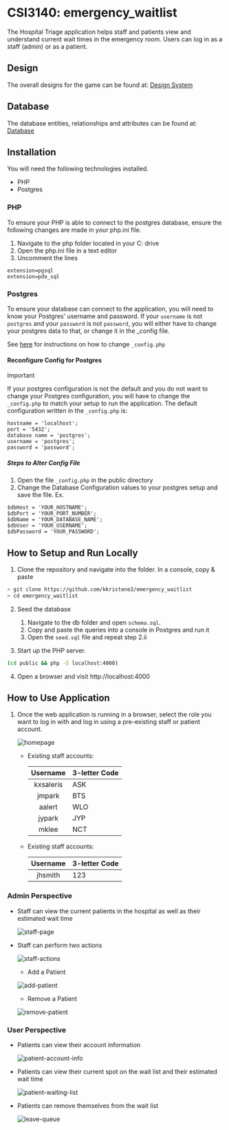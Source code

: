 # CSI3140: emergency_waitlist
The Hospital Triage application helps staff and patients view and understand current wait times in the emergency room. Users can log in as a staff (admin) or as a patient.

## Design
The overall designs for the game can be found at: [Design System](/docs/design_system.md)

## Database
The database entities, relationships and attributes can be found at: [Database](/db/db.md)

## Installation
You will need the following technologies installed.

- PHP
- Postgres

### PHP
To ensure your PHP is able to connect to the postgres database, ensure the following changes are made in your php.ini file.

1. Navigate to the php folder located in your C: drive
2. Open the php.ini file in a text editor
3. Uncomment the lines
```
extension=pgsql
extension=pdo_sql
```

### Postgres
To ensure your database can connect to the application, you will need to know your Postgres' username and password. If your `username` is not `postgres` and your `password` is not `password`, you will either have to change your postgres data to that, or change it in the _config file. 

See [here](#reconfigure-config-for-postgres) for instructions on how to change `_config.php`

#### Reconfigure Config for Postgres
>[!IMPORTANT]
>If your postgres configuration is not the default and you do not want to change your Postgres configuration, you will have to change the `_config.php` to match your setup to run the application.
>The default configuration written in the `_config.php` is:
```
hostname = 'localhost';
port = '5432';
database name = 'postgres';
username = 'postgres';
password = 'password';
```

##### Steps to Alter Config File
1. Open the file `_config.php` in the public directory
2. Change the Database Configuration values to your postgres setup and save the file. Ex.

```
$dbHost = 'YOUR_HOSTNAME';
$dbPort = 'YOUR_PORT_NUMBER';
$dbName = 'YOUR_DATABASE_NAME';
$dbUser = 'YOUR_USERNAME';
$dbPassword = 'YOUR_PASSWORD';
```

## How to Setup and Run Locally
1. Clone the repository and navigate into the folder. In a console, copy & paste
```bash
> git clone https://github.com/kkristene3/emergency_waitlist
> cd emergency_waitlist
```
2. Seed the database

    1. Navigate to the db folder and open `schema.sql`.
    2. Copy and paste the queries into a console in Postgres and run it
    3. Open the `seed.sql` file and repeat step 2.ii

3. Start up the PHP server.
```bash
(cd public && php -S localhost:4000)
```
4. Open a browser and visit http://localhost:4000

## How to Use Application
1. Once the web application is running in a browser, select the role you want to log in with and log in using a pre-existing staff or patient account.

    ![homepage](/docs/imgs/homepage.png)

    -   Existing staff accounts:
  
        | Username  | 3-letter Code
        | :---:     | ---
        | kxsaleris | ASK
        | jmpark    | BTS
        | aalert    | WLO
        | jypark    | JYP
        | mklee     | NCT
        
    -   Existing staff accounts:

        | Username  | 3-letter Code
        | :---:     | ---
        | jhsmith   | 123
  
  ### Admin Perspective
  - Staff can view the current patients in the hospital as well as their estimated wait time

    ![staff-page](/docs/imgs/staff-page.png)

  - Staff can perform two actions
    
    ![staff-actions](/docs/imgs/staff-actions.png)

    - Add a Patient
      
    ![add-patient](/docs/imgs/add-patient.png)

    - Remove a Patient
      
    ![remove-patient](/docs/imgs/remove-patient.png)

  ### User Perspective
  - Patients can view their account information

    ![patient-account-info](/docs/imgs/patient-account-info.png) 

  - Patients can view their current spot on the wait list and their estimated wait time

    ![patient-waiting-list](/docs/imgs/patient-waiting-list.png)

  - Patients can remove themselves from the wait list

    ![leave-queue](/docs/imgs/leave-queue.png)
